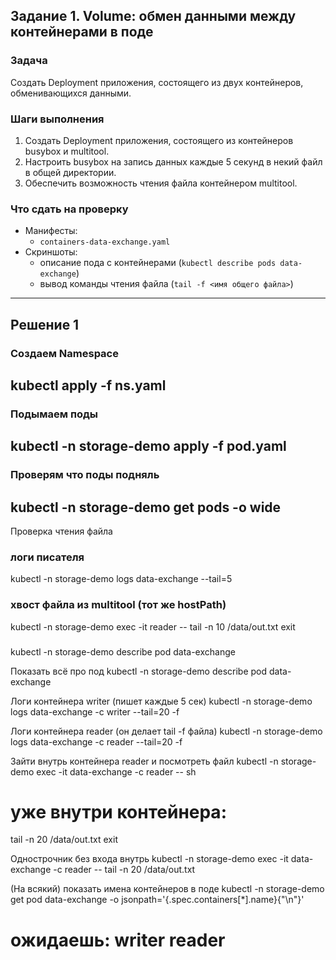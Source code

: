 
## Задание 1. Volume: обмен данными между контейнерами в поде
### Задача

Создать Deployment приложения, состоящего из двух контейнеров, обменивающихся данными.

### Шаги выполнения
1. Создать Deployment приложения, состоящего из контейнеров busybox и multitool.
2. Настроить busybox на запись данных каждые 5 секунд в некий файл в общей директории.
3. Обеспечить возможность чтения файла контейнером multitool.


### Что сдать на проверку
- Манифесты:
  - `containers-data-exchange.yaml`
- Скриншоты:
  - описание пода с контейнерами (`kubectl describe pods data-exchange`)
  - вывод команды чтения файла (`tail -f <имя общего файла>`)

------
## Решение 1 

### Создаем Namespace
kubectl apply -f ns.yaml
----------------------------------------

### Подымаем поды
kubectl -n storage-demo apply -f pod.yaml
----------------------------------------

### Проверям что поды подняль 
kubectl -n storage-demo get pods -o wide
----------------------------------------


Проверка чтения файла
### логи писателя
kubectl -n storage-demo logs data-exchange --tail=5

### хвост файла из multitool (тот же hostPath)
kubectl -n storage-demo exec -it reader -- tail -n 10 /data/out.txt
exit

### 
kubectl -n storage-demo describe pod data-exchange

Показать всё про под
kubectl -n storage-demo describe pod data-exchange

Логи контейнера writer (пишет каждые 5 сек)
kubectl -n storage-demo logs data-exchange -c writer --tail=20 -f

Логи контейнера reader (он делает tail -f файла)
kubectl -n storage-demo logs data-exchange -c reader --tail=20 -f

Зайти внутрь контейнера reader и посмотреть файл
kubectl -n storage-demo exec -it data-exchange -c reader -- sh
# уже внутри контейнера:
tail -n 20 /data/out.txt
exit

Однострочник без входа внутрь
kubectl -n storage-demo exec -it data-exchange -c reader -- tail -n 20 /data/out.txt

(На всякий) показать имена контейнеров в поде
kubectl -n storage-demo get pod data-exchange -o jsonpath='{.spec.containers[*].name}{"\n"}'
# ожидаешь: writer reader